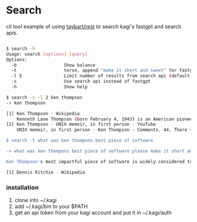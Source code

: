 # Search

cli tool example of using [taybart/rest](https://github.com/taybart/rest) to search kagi's fastgpt and search apis.

```sh

$ search -h
Usage: search [options] [query]
Options:
  -b                  Show balance
  -t                  terse, append "make it short and sweet" for fastgpt
  -l 5                Limit number of results from search api (default 5)
  -s                  Use search api instead of fastgpt
  -h                  Show help

$ search -s -l 2 ken thompson
-> ken thompson

[1] Ken Thompson - Wikipedia
    Kenneth Lane Thompson (born February 4, 1943) is an American pioneer of computer science. Thompson worked at Bell Labs for most of his career.
[2] Ken Thompson - UNIX memoir, in first person - YouTube
    UNIX memoir, in first person - Ken Thompson · Comments. 44. There's a special room in heaven with a sign above the door that says "Dennis and ...

$ search -t what was ken thompons best piece of software

-> what was ken thompons best piece of software please make it short and sweet

Ken Thompson's most impactful piece of software is widely considered to be Unix, which he co-created. [1]

[1] Dennis Ritchie - Wikipedia
```


### installation

1) clone into ~/.kagi
2) add ~/.kagi/bin to your $PATH
3) get an api token from your kagi account and put it in ~/.kagi/auth

